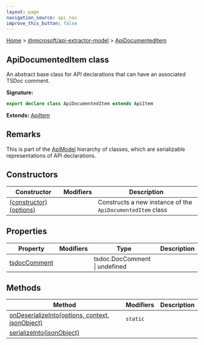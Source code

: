 ```yaml
---
layout: page
navigation_source: api_nav
improve_this_button: false
---
```



[Home](./index.md) &gt; [@microsoft/api-extractor-model](./api-extractor-model.md) &gt; [ApiDocumentedItem](./api-extractor-model.apidocumenteditem.md)

## ApiDocumentedItem class

An abstract base class for API declarations that can have an associated TSDoc comment.

<b>Signature:</b>

```typescript
export declare class ApiDocumentedItem extends ApiItem
```
<b>Extends:</b> [ApiItem](./api-extractor-model.apiitem.md)

## Remarks

This is part of the [ApiModel](./api-extractor-model.apimodel.md) hierarchy of classes, which are serializable representations of API declarations.

## Constructors

|  Constructor | Modifiers | Description |
|  --- | --- | --- |
|  [(constructor)(options)](./api-extractor-model.apidocumenteditem._constructor_.md) |  | Constructs a new instance of the <code>ApiDocumentedItem</code> class |

## Properties

|  Property | Modifiers | Type | Description |
|  --- | --- | --- | --- |
|  [tsdocComment](./api-extractor-model.apidocumenteditem.tsdoccomment.md) |  | tsdoc.DocComment \| undefined |  |

## Methods

|  Method | Modifiers | Description |
|  --- | --- | --- |
|  [onDeserializeInto(options, context, jsonObject)](./api-extractor-model.apidocumenteditem.ondeserializeinto.md) | <code>static</code> |  |
|  [serializeInto(jsonObject)](./api-extractor-model.apidocumenteditem.serializeinto.md) |  |  |
